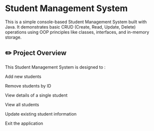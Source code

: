 # Student Management System
This is a simple console-based Student Management System built with Java.
It demonstrates basic CRUD (Create, Read, Update, Delete) operations using OOP principles like classes, interfaces, and in-memory storage.

## ✏️ Project Overview
This Student Management System is designed to : 

 Add new students 
 
 Remove students by ID  
 
 View details of a single student   
 
 View all students
 
 Update existing student information   
 
 Exit the application    
